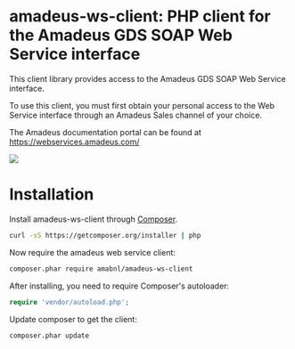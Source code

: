 # amadeus-ws-client: PHP client for the Amadeus GDS SOAP Web Service interface

This client library provides access to the Amadeus GDS SOAP Web Service interface. 

To use this client, you must first obtain your personal access to the Web Service interface through an Amadeus Sales channel of your choice.

The Amadeus documentation portal can be found at https://webservices.amadeus.com/
 
![](http://i.imgur.com/7ZcCgnj.jpg)

# Installation

Install amadeus-ws-client through [Composer](http://getcomposer.org).

```bash
curl -sS https://getcomposer.org/installer | php
```

Now require the amadeus web service client: 

```bash
composer.phar require amabnl/amadeus-ws-client
```

After installing, you need to require Composer's autoloader:

```php
require 'vendor/autoload.php';
```

Update composer to get the client:

 ```bash
composer.phar update
 ```

